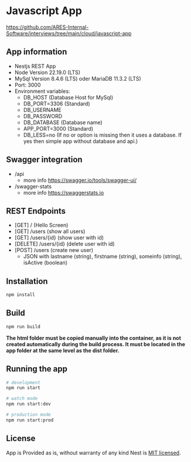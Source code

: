 # Javascript App

<https://github.com/ARES-Internal-Software/interviews/tree/main/cloud/javascript-app>

## App information

- Nestjs REST App
- Node Version 22.19.0 (LTS)
- MySql Version 8.4.6 (LTS) oder MariaDB 11.3.2 (LTS)
- Port: 3000
- Environment variables:
  - DB_HOST (Database Host for MySql)
  - DB_PORT=3306 (Standard)
  - DB_USERNAME
  - DB_PASSWORD
  - DB_DATABASE (Database name)
  - APP_PORT=3000 (Standard)
  - DB_LESS=no (If no or option is missing then it uses a database. If yes then simple app without database and api.)

## Swagger integration

- /api 
  - more info <https://swagger.io/tools/swagger-ui/>
- /swagger-stats 
  - more info <https://swaggerstats.io>

## REST Endpoints

- [GET] / (Hello Screen)
- [GET] /users (show all users)
- [GET] /users/{id} (show user with id)
- [DELETE] /users/{id} (delete user with id)
- [POST] /users (create new user)
  - JSON with lastname (string), firstname (string), someinfo (string), isActive (boolean)

## Installation

```bash
npm install
```

## Build

```bash
npm run build
```

**The html folder must be copied manually into the container, as it is not created automatically during the build process. It must be located in the app folder at the same level as the dist folder.**

## Running the app

```bash
# development
npm run start

# watch mode
npm run start:dev

# production mode
npm run start:prod
```

## License

App is Provided as is, without warranty of any kind
Nest is [MIT licensed](LICENSE).